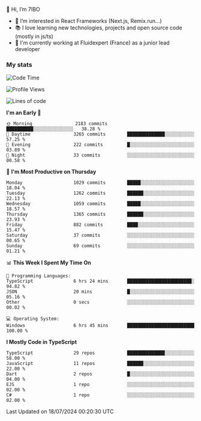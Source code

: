 👋 Hi, I’m 7IBO

- 👀 I’m interested in React Frameworks (Next.js, Remix.run...)
- 📚 I love learning new technologies, projects and open source code (mostly in js/ts)
- 💼 I'm currently working at Fluidexpert (France) as a junior lead developer

### My stats
<!--START_SECTION:waka-->
![Code Time](http://img.shields.io/badge/Code%20Time-694%20hrs%204%20mins-blue)

![Profile Views](http://img.shields.io/badge/Profile%20Views-0-blue)

![Lines of code](https://img.shields.io/badge/From%20Hello%20World%20I%27ve%20Written-6.8%20million%20lines%20of%20code-blue)

**I'm an Early 🐤** 

```text
🌞 Morning                2183 commits        ██████████░░░░░░░░░░░░░░░   38.28 % 
🌆 Daytime                3265 commits        ██████████████░░░░░░░░░░░   57.25 % 
🌃 Evening                222 commits         █░░░░░░░░░░░░░░░░░░░░░░░░   03.89 % 
🌙 Night                  33 commits          ░░░░░░░░░░░░░░░░░░░░░░░░░   00.58 % 
```
📅 **I'm Most Productive on Thursday** 

```text
Monday                   1029 commits        █████░░░░░░░░░░░░░░░░░░░░   18.04 % 
Tuesday                  1262 commits        ██████░░░░░░░░░░░░░░░░░░░   22.13 % 
Wednesday                1059 commits        █████░░░░░░░░░░░░░░░░░░░░   18.57 % 
Thursday                 1365 commits        ██████░░░░░░░░░░░░░░░░░░░   23.93 % 
Friday                   882 commits         ████░░░░░░░░░░░░░░░░░░░░░   15.47 % 
Saturday                 37 commits          ░░░░░░░░░░░░░░░░░░░░░░░░░   00.65 % 
Sunday                   69 commits          ░░░░░░░░░░░░░░░░░░░░░░░░░   01.21 % 
```


📊 **This Week I Spent My Time On** 

```text
💬 Programming Languages: 
TypeScript               6 hrs 24 mins       ████████████████████████░   94.82 % 
JSON                     20 mins             █░░░░░░░░░░░░░░░░░░░░░░░░   05.16 % 
Other                    0 secs              ░░░░░░░░░░░░░░░░░░░░░░░░░   00.02 % 

💻 Operating System: 
Windows                  6 hrs 45 mins       █████████████████████████   100.00 % 
```

**I Mostly Code in TypeScript** 

```text
TypeScript               29 repos            ██████████████░░░░░░░░░░░   58.00 % 
JavaScript               11 repos            ██████░░░░░░░░░░░░░░░░░░░   22.00 % 
Dart                     2 repos             █░░░░░░░░░░░░░░░░░░░░░░░░   04.00 % 
EJS                      1 repo              ░░░░░░░░░░░░░░░░░░░░░░░░░   02.00 % 
C#                       1 repo              ░░░░░░░░░░░░░░░░░░░░░░░░░   02.00 % 
```




 Last Updated on 18/07/2024 00:20:30 UTC
<!--END_SECTION:waka-->

